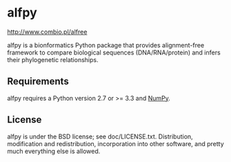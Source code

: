 # alfpy
http://www.combio.pl/alfree

alfpy is a bionformatics Python package that provides alignment-free framework to compare biological sequences (DNA/RNA/protein) and infers their phylogenetic relationships.

## Requirements

alfpy requires a Python version 2.7 or >= 3.3 and [NumPy](http://www.numpy.org/).


## License

alfpy is under the BSD license; see doc/LICENSE.txt. Distribution, modification and redistribution, incorporation into other software, and pretty much everything else is allowed.
